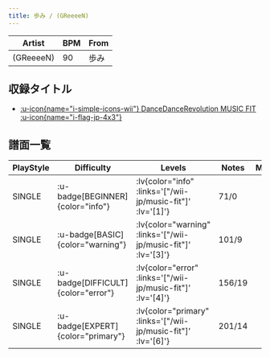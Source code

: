 ```yaml
---
title: 歩み / (GReeeeN)
---
```


|Artist|BPM|From|
|------|---|----|
|(GReeeeN)|90|歩み|

## 収録タイトル

- [ :u-icon{name="i-simple-icons-wii"} DanceDanceRevolution MUSIC FIT :u-icon{name="i-flag-jp-4x3"} ](/wii-jp/music-fit)

## 譜面一覧

|PlayStyle|Difficulty|Levels|Notes|Movie|
|---------|----------|------|-----|-----|
|SINGLE| :u-badge[BEGINNER]{color="info"} | :lv{color="info" :links='["/wii-jp/music-fit"]' :lv='[1]'} |71/0||
|SINGLE| :u-badge[BASIC]{color="warning"} | :lv{color="warning" :links='["/wii-jp/music-fit"]' :lv='[3]'} |101/9||
|SINGLE| :u-badge[DIFFICULT]{color="error"} | :lv{color="error" :links='["/wii-jp/music-fit"]' :lv='[4]'} |156/19||
|SINGLE| :u-badge[EXPERT]{color="primary"} | :lv{color="primary" :links='["/wii-jp/music-fit"]' :lv='[6]'} |201/14||
